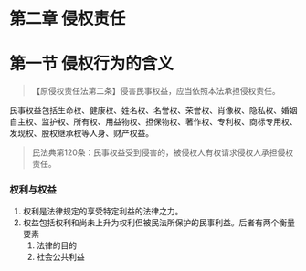 # 第二章 侵权责任
# 第一节 侵权行为的含义
>【原侵权责任法第二条】侵害民事权益，应当依照本法承担侵权责任。

民事权益包括生命权、健康权、姓名权、名誉权、荣誉权、肖像权、隐私权、婚姻自主权、监护权、所有权、用益物权、担保物权、著作权、专利权、商标专用权、发现权、股权继承权等人身、财产权益。
>民法典第120条：民事权益受到侵害的，被侵权人有权请求侵权人承担侵权责任。
### 权利与权益
1. 权利是法律规定的享受特定利益的法律之力。
2. 权益包括权利和尚未上升为权利但被民法所保护的民事利益。后者有两个衡量要素
   1. 法律的目的
   2. 社会公共利益